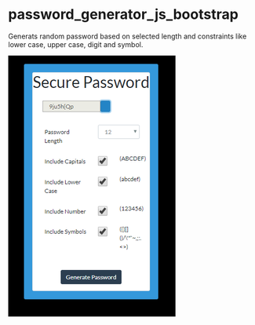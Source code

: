 # password_generator_js_bootstrap

Generats random password based on selected length and constraints like lower case, upper case, digit and symbol.

![](https://github.com/tushargoel86/password_generator_js_bootstrap/blob/master/images/sp.PNG)

